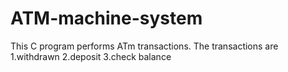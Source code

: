 # ATM-machine-system
This C program performs ATm transactions. The transactions are 1.withdrawn 2.deposit 3.check balance
